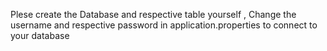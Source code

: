 Plese create the Database and respective table yourself ,
Change the username and respective password in application.properties to connect to your database 
